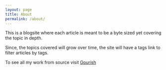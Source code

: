 ```yaml
---
layout: page
title: About
permalink: /about/
---
```


This is a blogsite where each article is meant to be a byte sized yet covering the topic in depth.

Since, the topics covered will grow over time, the site will have a tags link to filter articles by tags.

To see all my work from source visit [Gourish]

[Gourish]: https://github.com/gourishbiradar
